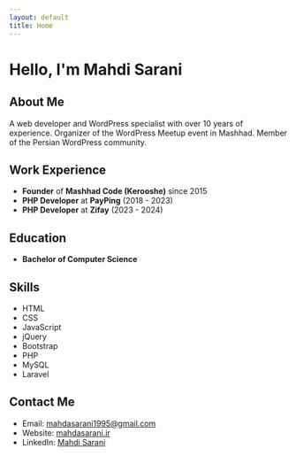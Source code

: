 ```yaml
---
layout: default
title: Home
---
```


# Hello, I'm Mahdi Sarani

## About Me
A web developer and WordPress specialist with over 10 years of experience.
Organizer of the WordPress Meetup event in Mashhad.
Member of the Persian WordPress community.

## Work Experience
- **Founder** of **Mashhad Code (Kerooshe)** since 2015
- **PHP Developer** at **PayPing** (2018 - 2023)
- **PHP Developer** at **Zifay** (2023 - 2024)

## Education
- **Bachelor of Computer Science**

## Skills
- HTML
- CSS
- JavaScript
- jQuery
- Bootstrap
- PHP
- MySQL
- Laravel

## Contact Me
- Email: [mahdasarani1995@gmail.com](mailto:mahdasarani1995@gmail.com)
- Website: [mahdasarani.ir](http://mahdasarani.ir)
- LinkedIn: [Mahdi Sarani](https://www.linkedin.com/in/mahdisarani/) 
